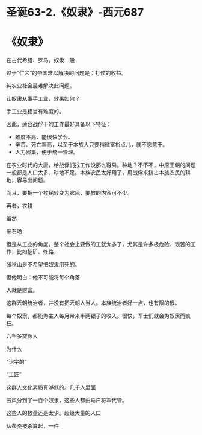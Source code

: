 
# 圣诞63-2.《奴隶》-西元687

# 《奴隶》

在古代希腊、罗马，奴隶一般

过于“仁义”的帝国难以解决的问题是：打仗的收益。

纯农业社会最难解决此问题。

让奴隶从事手工业，效果如何？

手工业是相当有难度的。

因此，适合战俘干的工作最好具备以下特征：

- 难度不高、能很快学会。
- 辛苦、死亡率高，以至于本族人只要稍微富裕点儿，就不愿意干。
- 人力密集，便于统一管理。

在农业时代的大唐，给战俘们找工作没那么容易。种地？不不不，中原王朝的问题一般都是人口太多、耕地不足。本族农民太好用了，用战俘来挤占本族农民的耕地，容易出问题。

而且，要把一个牧民转变为农民，要教的内容可不少。

再者，农耕

虽然

采石场

但是从工业的角度，整个社会上要做的工就太多了，尤其是许多极危险、艰苦的工作，比如挖矿、修路，

张秋山是不希望把奴隶用死的。

但他明白：他不可能将每个角落

人就是财富。

这群兲朝统治者，并没有把兲朝人当人。本族统治者好一点，也有限的很。

每个奴隶，都能为主人每月带来半两银子的收入。很快，军士们就会为奴隶而疯狂。

六千多突厥人

为什么

“识字的”

“工匠”

这群人文化素质真够低的。几千人里面

云风分到了一百个奴隶，这些人都由马户将军代管。

这些人的数量还是太少。超级大量的人口

从裴炎被杀算起，一件